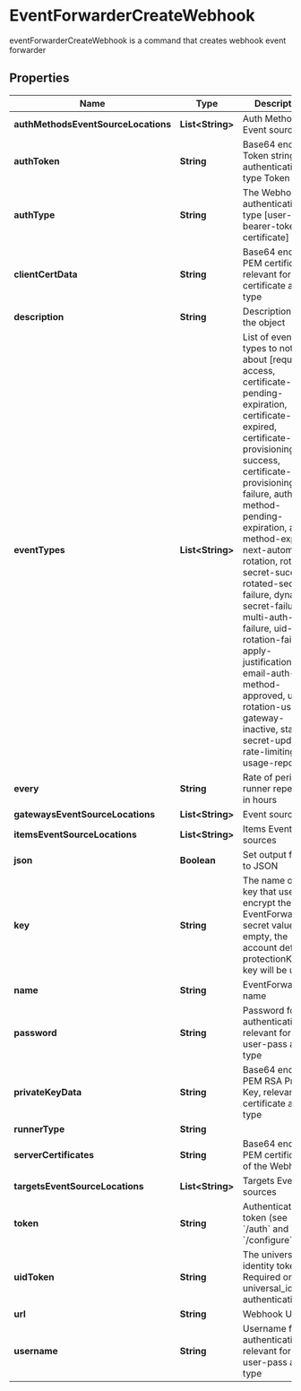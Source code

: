 

# EventForwarderCreateWebhook

eventForwarderCreateWebhook is a command that creates webhook event forwarder

## Properties

Name | Type | Description | Notes
------------ | ------------- | ------------- | -------------
**authMethodsEventSourceLocations** | **List&lt;String&gt;** | Auth Method Event sources |  [optional]
**authToken** | **String** | Base64 encoded Token string for authentication type Token |  [optional]
**authType** | **String** | The Webhook authentication type [user-pass, bearer-token, certificate] |  [optional]
**clientCertData** | **String** | Base64 encoded PEM certificate, relevant for certificate auth-type |  [optional]
**description** | **String** | Description of the object |  [optional]
**eventTypes** | **List&lt;String&gt;** | List of event types to notify about [request-access, certificate-pending-expiration, certificate-expired, certificate-provisioning-success, certificate-provisioning-failure, auth-method-pending-expiration, auth-method-expired, next-automatic-rotation, rotated-secret-success, rotated-secret-failure, dynamic-secret-failure, multi-auth-failure, uid-rotation-failure, apply-justification, email-auth-method-approved, usage, rotation-usage, gateway-inactive, static-secret-updated, rate-limiting, usage-report] |  [optional]
**every** | **String** | Rate of periodic runner repetition in hours |  [optional]
**gatewaysEventSourceLocations** | **List&lt;String&gt;** | Event sources | 
**itemsEventSourceLocations** | **List&lt;String&gt;** | Items Event sources |  [optional]
**json** | **Boolean** | Set output format to JSON |  [optional]
**key** | **String** | The name of a key that used to encrypt the EventForwarder secret value (if empty, the account default protectionKey key will be used) |  [optional]
**name** | **String** | EventForwarder name | 
**password** | **String** | Password for authentication relevant for user-pass auth-type |  [optional]
**privateKeyData** | **String** | Base64 encoded PEM RSA Private Key, relevant for certificate auth-type |  [optional]
**runnerType** | **String** |  | 
**serverCertificates** | **String** | Base64 encoded PEM certificate of the Webhook |  [optional]
**targetsEventSourceLocations** | **List&lt;String&gt;** | Targets Event sources |  [optional]
**token** | **String** | Authentication token (see &#x60;/auth&#x60; and &#x60;/configure&#x60;) |  [optional]
**uidToken** | **String** | The universal identity token, Required only for universal_identity authentication |  [optional]
**url** | **String** | Webhook URL |  [optional]
**username** | **String** | Username for authentication relevant for user-pass auth-type |  [optional]




